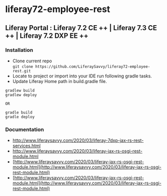 # liferay72-employee-rest
## Liferay Portal : Liferay 7.2 CE ++ |  Liferay 7.3 CE ++ | Liferay 7.2 DXP EE ++
### Installation
* Clone current repo  
`git clone https://github.com/LiferaySavvy/liferay72-employee-rest.git`    
* Locate to project or import into your IDE run following gradle tasks.  
* Update Liferay Home path in build.gradle file.
````
gradlew build
gradlew deploy

OR

gradle build
gradle deploy

````
### Documentation 
* http://www.liferaysavvy.com/2020/03/liferay-7dxp-jax-rs-rest-services.html
* http://www.liferaysavvy.com/2020/03/liferay-jax-rs-osgi-rest-module.html 
* [http://www.liferaysavvy.com/2020/03/liferay-jax-rs-osgi-rest-module.html](http://www.liferaysavvy.com/2020/03/liferay-jax-rs-osgi-rest-module.html)
* [http://www.liferaysavvy.com/2020/03/liferay-jax-rs-osgi-rest-module.html](http://www.liferaysavvy.com/2020/03/liferay-jax-rs-osgi-rest-module.html) 

